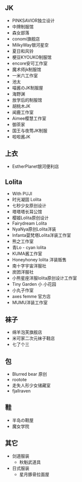 ## JK

- PINKSAVIOR独立设计
- 中牌制服馆
- 森女部落
- conomi旗舰店
- MilkyWay银河星空
- 夏日和风铃
- 梗豆KYOUKO制服馆
- encore安可工作室
- 魔术师jk制服馆
- 一米六工作室
- 池太
- 喵酱のJK制服屋
- 海野渊
- 放学后的制服馆
- 胡桃木JK
- 闻鹿工作室
- Aimee樱慧工作室
- 御茶家
- 国王与夜莺JK制服
- 啦啦酱JK

## 上衣

- EstherPlanet银河便利店

## Lolita

- With PUJI
- 时光凝固 Lolita
- 七秒少女原创设计
- 塔塔塔长耳公馆
- 樱姬Lolita原创设计
- Fairydream Lolita
- NyaNya原创Lolita洋装
- Infanta婴梵塔Lolita洋装工作室
- 熊之工作室
- 青Lo - cyan lolita
- KUMA酱工作室
- Honeyhoney lolita 洋装贩售
- 南十字宇宙洋服社
- 炭团洋服社
- 小熊星座洋服lolita原创设计工作室
- Tiny Garden 小 小花园
- 小丸子作室
- axes femme 官方店
- MUMU洋装工作室

## 袜子

- 绵羊泡芙旗舰店
- 米可家二次元袜子鞋店
- 七了个三

## 包

- Blurred bear 原创
- rootote
- 走失人形少女储藏室
- fjallraven

## 鞋

- 半岛の鞋屋
- 魔女学院

## 其它

- 剑道服装
	- 秋魁武道具
- 日式服装
	- 星月豚骨拉面屋
